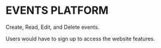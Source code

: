 # EVENTS PLATFORM

Create, Read, Edit, and Delete events.

Users would have to sign up to access the website features.

